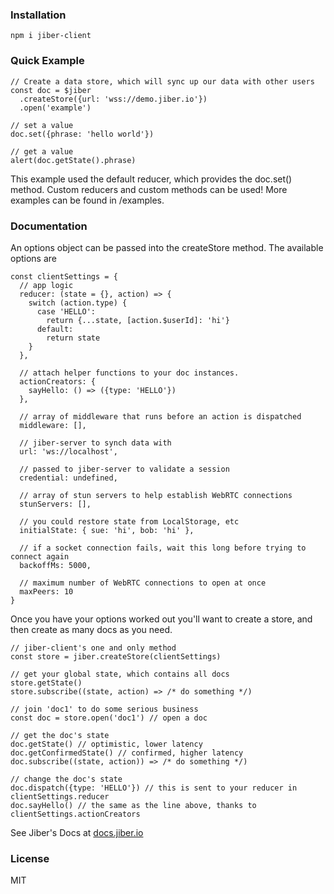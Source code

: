 ### Installation
```
npm i jiber-client
```

### Quick Example
```
// Create a data store, which will sync up our data with other users
const doc = $jiber
  .createStore({url: 'wss://demo.jiber.io'})
  .open('example')

// set a value
doc.set({phrase: 'hello world'})

// get a value
alert(doc.getState().phrase)
```

This example used the default reducer, which provides the doc.set() method.
Custom reducers and custom methods can be used!
More examples can be found in /examples.

### Documentation
An options object can be passed into the createStore method. The available options are

```
const clientSettings = {
  // app logic
  reducer: (state = {}, action) => {
    switch (action.type) {
      case 'HELLO':
        return {...state, [action.$userId]: 'hi'}
      default:
        return state
    }
  },

  // attach helper functions to your doc instances.
  actionCreators: {
    sayHello: () => ({type: 'HELLO'})
  },

  // array of middleware that runs before an action is dispatched
  middleware: [],

  // jiber-server to synch data with
  url: 'ws://localhost',

  // passed to jiber-server to validate a session
  credential: undefined,

  // array of stun servers to help establish WebRTC connections
  stunServers: [],

  // you could restore state from LocalStorage, etc
  initialState: { sue: 'hi', bob: 'hi' },

  // if a socket connection fails, wait this long before trying to connect again  
  backoffMs: 5000,  

  // maximum number of WebRTC connections to open at once
  maxPeers: 10
}
```

Once you have your options worked out you'll want to create a store, and then create as many docs
as you need.

```
// jiber-client's one and only method
const store = jiber.createStore(clientSettings)

// get your global state, which contains all docs
store.getState()
store.subscribe((state, action) => /* do something */)

// join 'doc1' to do some serious business
const doc = store.open('doc1') // open a doc

// get the doc's state
doc.getState() // optimistic, lower latency
doc.getConfirmedState() // confirmed, higher latency
doc.subscribe((state, action)) => /* do something */)

// change the doc's state
doc.dispatch({type: 'HELLO'}) // this is sent to your reducer in clientSettings.reducer
doc.sayHello() // the same as the line above, thanks to clientSettings.actionCreators
```

See Jiber's Docs at [docs.jiber.io](http://docs.jiber.io)

### License
MIT
